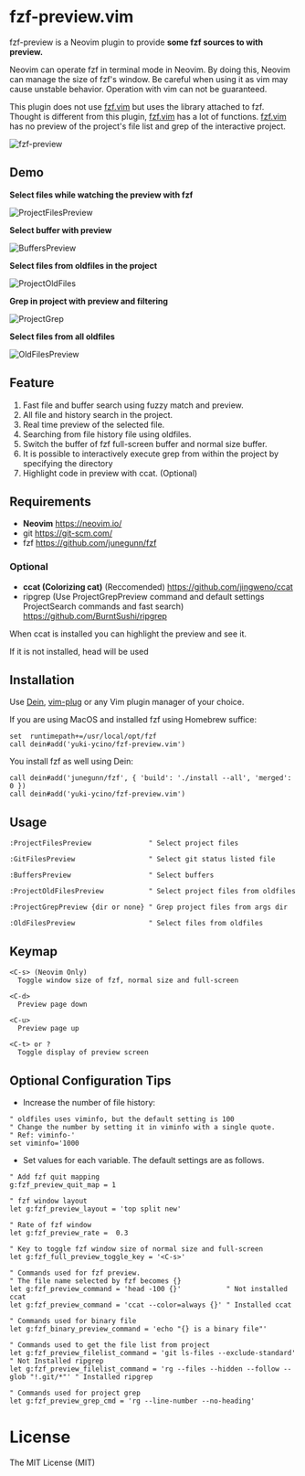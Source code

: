 # fzf-preview.vim

fzf-preview is a Neovim plugin to provide **some fzf sources to with preview.**

Neovim can operate fzf in terminal mode in Neovim.
By doing this, Neovim can manage the size of fzf's window.
Be careful when using it as vim may cause unstable behavior. Operation with vim can not be guaranteed.

This plugin does not use [fzf.vim](https://github.com/junegunn/fzf.vim) but uses the library attached to fzf.
Thought is different from this plugin, [fzf.vim](https://github.com/junegunn/fzf.vim) has a lot of functions.
[fzf.vim](https://github.com/junegunn/fzf.vim) has no preview of the project's file list and grep of the interactive project.

![fzf-preview](https://user-images.githubusercontent.com/5423775/37551910-a6de0e52-29ed-11e8-950a-c16d164218de.gif 'fzf-preview')

## Demo

**Select files while watching the preview with fzf**

![ProjectFilesPreview](https://user-images.githubusercontent.com/5423775/37551915-b0588a52-29ed-11e8-9bb6-3c892887fa28.gif 'ProjectFilesPreview')

**Select buffer with preview**

![BuffersPreview](https://user-images.githubusercontent.com/5423775/37553007-bc5484a4-2a02-11e8-8af8-7589bf32adae.gif 'BuffersPreview')

**Select files from oldfiles in the project**

![ProjectOldFiles](https://user-images.githubusercontent.com/5423775/37551924-c8c36972-29ed-11e8-97c4-133dd8a80870.gif 'ProjectOldFiles')

**Grep in project with preview and filtering**

![ProjectGrep](https://user-images.githubusercontent.com/5423775/37552077-19619716-29f1-11e8-8cdb-f208d9c27a9c.gif 'ProjectGrep')

**Select files from all oldfiles**

![OldFilesPreview](https://user-images.githubusercontent.com/5423775/37551927-d5e0eaee-29ed-11e8-869e-4cf4b70d4911.gif 'OldfilesPreview')

## Feature

1. Fast file and buffer search using fuzzy match and preview.
2. All file and history search in the project.
3. Real time preview of the selected file.
4. Searching from file history file using oldfiles.
5. Switch the buffer of fzf full-screen buffer and normal size buffer.
6. It is possible to interactively execute grep from within the project by specifying the directory
7. Highlight code in preview with ccat. (Optional)

## Requirements

* **Neovim** <https://neovim.io/>
* git <https://git-scm.com/>
* fzf <https://github.com/junegunn/fzf>

### Optional

* **ccat (Colorizing cat)** (Reccomended) <https://github.com/jingweno/ccat>
* ripgrep (Use ProjectGrepPreview command and default settings ProjectSearch commands and fast search) <https://github.com/BurntSushi/ripgrep>

When ccat is installed you can highlight the preview and see it.

If it is not installed, head will be used

## Installation

Use [Dein](https://github.com/Shougo/dein.vim), [vim-plug](https://github.com/junegunn/vim-plug) or any Vim plugin manager of your choice.

If you are using MacOS and installed fzf using Homebrew
suffice:

```vim
set  runtimepath+=/usr/local/opt/fzf
call dein#add('yuki-ycino/fzf-preview.vim')
```

You install fzf as well using Dein:

```vim
call dein#add('junegunn/fzf', { 'build': './install --all', 'merged': 0 })
call dein#add('yuki-ycino/fzf-preview.vim')
```

## Usage

```vim
:ProjectFilesPreview              " Select project files

:GitFilesPreview                  " Select git status listed file

:BuffersPreview                   " Select buffers

:ProjectOldFilesPreview           " Select project files from oldfiles

:ProjectGrepPreview {dir or none} " Grep project files from args dir

:OldFilesPreview                  " Select files from oldfiles
```

## Keymap

    <C-s> (Neovim Only)
      Toggle window size of fzf, normal size and full-screen

    <C-d>
      Preview page down

    <C-u>
      Preview page up

    <C-t> or ?
      Toggle display of preview screen

## Optional Configuration Tips

* Increase the number of file history:

```vim
" oldfiles uses viminfo, but the default setting is 100
" Change the number by setting it in viminfo with a single quote.
" Ref: viminfo-'
set viminfo='1000
```

* Set values for each variable. The default settings are as follows.

```vim
" Add fzf quit mapping
g:fzf_preview_quit_map = 1

" fzf window layout
let g:fzf_preview_layout = 'top split new'

" Rate of fzf window
let g:fzf_preview_rate =  0.3

" Key to toggle fzf window size of normal size and full-screen
let g:fzf_full_preview_toggle_key = '<C-s>'

" Commands used for fzf preview.
" The file name selected by fzf becomes {}
let g:fzf_preview_command = 'head -100 {}'           " Not installed ccat
let g:fzf_preview_command = 'ccat --color=always {}' " Installed ccat

" Commands used for binary file
let g:fzf_binary_preview_command = 'echo "{} is a binary file"'

" Commands used to get the file list from project
let g:fzf_preview_filelist_command = 'git ls-files --exclude-standard'               " Not Installed ripgrep
let g:fzf_preview_filelist_command = 'rg --files --hidden --follow --glob "!.git/*"' " Installed ripgrep

" Commands used for project grep
let g:fzf_preview_grep_cmd = 'rg --line-number --no-heading'
```

# License

The MIT License (MIT)

